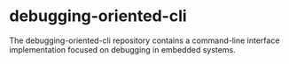 # debugging-oriented-cli
The debugging-oriented-cli repository contains a command-line interface implementation focused on debugging in embedded systems.
